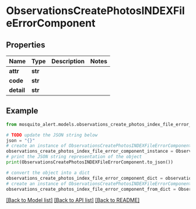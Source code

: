 # ObservationsCreatePhotosINDEXFileErrorComponent


## Properties

Name | Type | Description | Notes
------------ | ------------- | ------------- | -------------
**attr** | **str** |  | 
**code** | **str** |  | 
**detail** | **str** |  | 

## Example

```python
from mosquito_alert.models.observations_create_photos_index_file_error_component import ObservationsCreatePhotosINDEXFileErrorComponent

# TODO update the JSON string below
json = "{}"
# create an instance of ObservationsCreatePhotosINDEXFileErrorComponent from a JSON string
observations_create_photos_index_file_error_component_instance = ObservationsCreatePhotosINDEXFileErrorComponent.from_json(json)
# print the JSON string representation of the object
print(ObservationsCreatePhotosINDEXFileErrorComponent.to_json())

# convert the object into a dict
observations_create_photos_index_file_error_component_dict = observations_create_photos_index_file_error_component_instance.to_dict()
# create an instance of ObservationsCreatePhotosINDEXFileErrorComponent from a dict
observations_create_photos_index_file_error_component_from_dict = ObservationsCreatePhotosINDEXFileErrorComponent.from_dict(observations_create_photos_index_file_error_component_dict)
```
[[Back to Model list]](../README.md#documentation-for-models) [[Back to API list]](../README.md#documentation-for-api-endpoints) [[Back to README]](../README.md)


